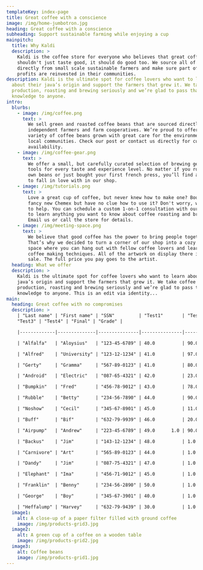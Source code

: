 ```yaml
---
templateKey: index-page
title: Great coffee with a conscience
image: /img/home-jumbotron.jpg
heading: Great coffee with a conscience
subheading: Support sustainable farming while enjoying a cup
mainpitch:
  title: Why Kaldi
  description: >
    Kaldi is the coffee store for everyone who believes that great coffee
    shouldn't just taste good, it should do good too. We source all of our beans
    directly from small scale sustainable farmers and make sure part of the
    profits are reinvested in their communities.
description: Kaldi is the ultimate spot for coffee lovers who want to learn
  about their java’s origin and support the farmers that grew it. We take coffee
  production, roasting and brewing seriously and we’re glad to pass that
  knowledge to anyone.
intro:
  blurbs:
    - image: /img/coffee.png
      text: >
        We sell green and roasted coffee beans that are sourced directly from
        independent farmers and farm cooperatives. We’re proud to offer a
        variety of coffee beans grown with great care for the environment and
        local communities. Check our post or contact us directly for current
        availability.
    - image: /img/coffee-gear.png
      text: >
        We offer a small, but carefully curated selection of brewing gear and
        tools for every taste and experience level. No matter if you roast your
        own beans or just bought your first french press, you’ll find a gadget
        to fall in love with in our shop.
    - image: /img/tutorials.png
      text: >
        Love a great cup of coffee, but never knew how to make one? Bought a
        fancy new Chemex but have no clue how to use it? Don't worry, we’re here
        to help. You can schedule a custom 1-on-1 consultation with our baristas
        to learn anything you want to know about coffee roasting and brewing.
        Email us or call the store for details.
    - image: /img/meeting-space.png
      text: >
        We believe that good coffee has the power to bring people together.
        That’s why we decided to turn a corner of our shop into a cozy meeting
        space where you can hang out with fellow coffee lovers and learn about
        coffee making techniques. All of the artwork on display there is for
        sale. The full price you pay goes to the artist.
  heading: What we offer
  description: >
    Kaldi is the ultimate spot for coffee lovers who want to learn about their
    java’s origin and support the farmers that grew it. We take coffee
    production, roasting and brewing seriously and we’re glad to pass that
    knowledge to anyone. This is an edit via identity...
main:
  heading: Great coffee with no compromises
  description: >
    | "Last name" | "First name" | "SSN"         | "Test1"       | "Test2" |
    "Test3" | "Test4" | "Final" | "Grade" |

    |-------------|--------------|---------------|---------------|---------|---------|---------|---------|---------|

    | "Alfalfa"   | "Aloysius"   | "123-45-6789" | 40.0          | 90.0    | 100.0   | 83.0    | 49.0    | "D-"    |

    | "Alfred"    | "University" | "123-12-1234" | 41.0          | 97.0    | 96.0    | 97.0    | 48.0    | "D+"    |

    | "Gerty"     | "Gramma"     | "567-89-0123" | 41.0          | 80.0    | 60.0    | 40.0    | 44.0    | "C"     |

    | "Android"   | "Electric"   | "087-65-4321" | 42.0          | 23.0    | 36.0    | 45.0    | 47.0    | "B-"    |

    | "Bumpkin"   | "Fred"       | "456-78-9012" | 43.0          | 78.0    | 88.0    | 77.0    | 45.0    | "A-"    |

    | "Rubble"    | "Betty"      | "234-56-7890" | 44.0          | 90.0    | 80.0    | 90.0    | 46.0    | "C-"    |

    | "Noshow"    | "Cecil"      | "345-67-8901" | 45.0          | 11.0    | -1.0    | 4.0     | 43.0    | "F"     |

    | "Buff"      | "Bif"        | "632-79-9939" | 46.0          | 20.0    | 30.0    | 40.0    | 50.0    | "B+"    |

    | "Airpump"   | "Andrew"     | "223-45-6789" | 49.0      1.0 | 90.0    | 100.0   | 83.0    | "A"     |         |

    | "Backus"    | "Jim"        | "143-12-1234" | 48.0          | 1.0     | 97.0    | 96.0    | 97.0    | "A+"    |

    | "Carnivore" | "Art"        | "565-89-0123" | 44.0          | 1.0     | 80.0    | 60.0    | 40.0    | "D+"    |

    | "Dandy"     | "Jim"        | "087-75-4321" | 47.0          | 1.0     | 23.0    | 36.0    | 45.0    | "C+"    |

    | "Elephant"  | "Ima"        | "456-71-9012" | 45.0          | 1.0     | 78.0    | 88.0    | 77.0    | "B-"    |

    | "Franklin"  | "Benny"      | "234-56-2890" | 50.0          | 1.0     | 90.0    | 80.0    | 90.0    | "B-"    |

    | "George"    | "Boy"        | "345-67-3901" | 40.0          | 1.0     | 11.0    | -1.0    | 4.0     | "B"     |

    | "Heffalump" | "Harvey"     | "632-79-9439" | 30.0          | 1.0     | 20.0    | 30.0    | 40.0    | "C"     |
  image1:
    alt: A close-up of a paper filter filled with ground coffee
    image: /img/products-grid3.jpg
  image2:
    alt: A green cup of a coffee on a wooden table
    image: /img/products-grid2.jpg
  image3:
    alt: Coffee beans
    image: /img/products-grid1.jpg
---
```

